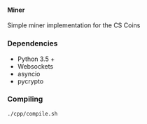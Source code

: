 #### Miner

Simple miner implementation for the CS Coins

### Dependencies
 * Python 3.5 +
 * Websockets
 * asyncio
 * pycrypto


### Compiling
```
./cpp/compile.sh
```

